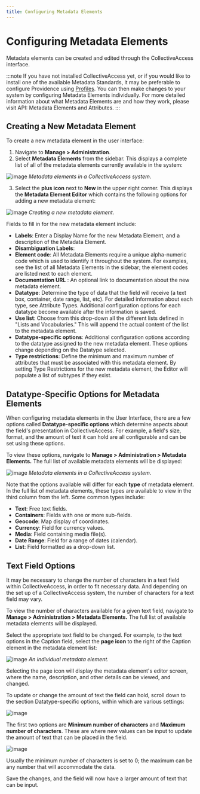 ```yaml
---
title: Configuring Metadata Elements
---
```


# Configuring Metadata Elements

Metadata elements can be created and edited through the CollectiveAccess
interface.

:::note
If you have not installed CollectiveAccess yet, or if you would like to
install one of the available Metadata Standards, it may be preferable to
configure Providence using
[Profiles](providence/user/dataModelling/Profiles.html).
You can then make changes to your system by configuring Metadata
Elements individually. For more detailed information about what Metadata
Elements are and how they work, please visit API: Metadata Elements and
Attributes.
:::

## Creating a New Metadata Element

To create a new metadata element in the user interface:

1.  Navigate to **Manage \> Administration**.
2.  Select **Metadata Elements** from the sidebar. This displays a
    complete list of all of the metadata elements currently available in
    the system:

![image](/providence/img/metadata_el2.png)
*Metadata elements in a CollectiveAccess system.*

3.  Select the **plus icon** next to **New** in
    the upper right corner. This displays the **Metadata Element
    Editor** which contains the following options for adding a new
    metadata element:

![image](/providence/img/metadata3.png)
*Creating a new metadata element.*


Fields to fill in for the new metadata element include:

-   **Labels**: Enter a Display Name for the new Metadata Element, and a
    description of the Metadata Element.
-   **Disambiguation Labels**:
-   **Element code**: All Metadata Elements require a unique
    alpha-numeric code which is used to identify it throughout the
    system. For examples, see the list of all Metadata Elements in the
    sidebar; the element codes are listed next to each element.
-   **Documentation URL** : An optional link to documentation about the
    new metadata element.
-   **Datatype**: Determine the type of data that the field will receive
    (a text box, container, date range, list, etc). For detailed
    information about each type, see Attribute Types. Additional
    configuration options for each datatype become available after the
    information is saved.
-   **Use list**: Choose from this drop-down all the different lists
    defined in "Lists and Vocabularies." This will append the actual
    content of the list to the metadata element.
-   **Datatype-specific options**: Additional configuration options
    according to the datatype assigned to the new metadata element.
    These options change depending on the Datatype selected.
-   **Type restrictions**: Define the minimum and maximum number of
    attributes that must be associated with this metadata element. By
    setting Type Restrictions for the new metadata element, the Editor
    will populate a list of subtypes if they exist.

## Datatype-Specific Options for Metadata Elements

When configuring metadata elements in the User Interface, there are a
few options called **Datatype-specific options** which determine aspects
about the field's presentation in CollectiveAccess. For example, a
field's size, format, and the amount of text it can hold are all
configurable and can be set using these options.

To view these options, navigate to **Manage \> Administration \>
Metadata Elements.** The full list of available metadata elements will
be displayed:

![image](/providence/img/datatype_options_1.png)
*Metadata elements in a CollectiveAccess system.*


Note that the options available will differ for each **type** of
metadata element. In the full list of metadata elements, these types are
available to view in the third column from the left. Some common types
include:

-   **Text**: Free text fields.
-   **Containers**: Fields with one or more sub-fields.
-   **Geocode**: Map display of coordinates.
-   **Currency**: Field for currency values.
-   **Media**: Field containing media file(s).
-   **Date Range**: Field for a range of dates (calendar).
-   **List**: Field formatted as a drop-down list.

## Text Field Options

It may be necessary to change the number of characters in a text field
within CollectiveAccess, in order to fit necessary data. And depending
on the set up of a CollectiveAccess system, the number of characters for
a text field may vary.

To view the number of characters available for a given text field,
navigate to **Manage \> Administration \> Metadata Elements.** The full
list of available metadata elements will be displayed.

Select the appropriate text field to be changed. For example, to the
text options in the Caption field, select the **page icon** to the right of the Caption element in
the metadata element list:

![image](/providence/img/caption.png)
*An individual metadata element.*

Selecting the page icon will display the metadata element's editor
screen, where the name, description, and other details can be viewed,
and changed.

To update or change the amount of text the field can hold, scroll down
to the section Datatype-specific options, within which are various
settings:

![image](/providence/img/datatypesettings.png)

The first two options are **Minimum number of characters** and **Maximum
number of characters**. These are where new values can be input to
update the amount of text that can be placed in the field.

![image](/providence/img/minmax.png)

Usually the minimum number of characters is set to 0; the maximum can be
any number that will accommodate the data.

Save the changes, and the field will now have a larger amount of text
that can be input.
